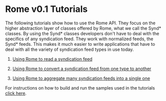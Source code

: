 # Rome v0.1 Tutorials


The following tutorials show how to use the Rome API. They focus on the higher abstraction layer of classes offered by Rome, what we call the Synd\* classes. By using the Synd\* classes developers don't have to deal with the specifics of any syndication feed. They work with normalized feeds, the Synd\* feeds. This makes it much easier to write applications that have to deal with all the variety of syndication feed types in use today.


 
1. [Using Rome to read a syndication feed](RomeV0.1TutorialUsingRomeToReadASyndicationFeed.html)
 
1. [Using Rome to convert a syndication feed from one type to another](RomeV0.1TutorialUsingRomeToConvertASyndicationFeedFromOneTypeToAnother.html)
 
1. [Using Rome to aggregate many syndication feeds into a single one](RomeV0.1TutorialUsingRomeToAggregateManySyndicationFeedsIntoASingleOne.html)
 


For instructions on how to build and run the samples used in the tutorials [click here](RomeV0.1HowToBuildAndRunTheTutorialsSampleCode.html).

